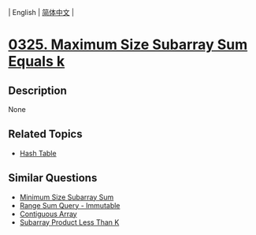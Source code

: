 
| English | [简体中文](README.md) |
# [0325. Maximum Size Subarray Sum Equals k](https://leetcode-cn.com/problems/maximum-size-subarray-sum-equals-k/)
## Description
None
## Related Topics
- [Hash Table](https://leetcode-cn.com/tag/hash-table)
## Similar Questions
- [Minimum Size Subarray Sum](../minimum-size-subarray-sum/README_EN.md)
- [Range Sum Query - Immutable](../range-sum-query-immutable/README_EN.md)
- [Contiguous Array](../contiguous-array/README_EN.md)
- [Subarray Product Less Than K](../subarray-product-less-than-k/README_EN.md)
